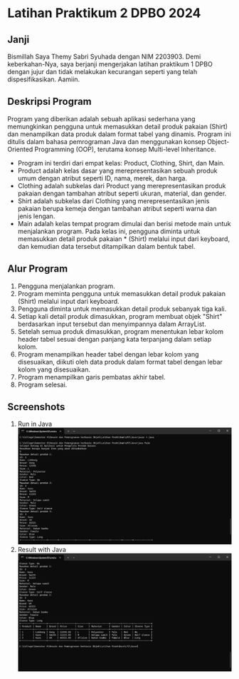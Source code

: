 # Latihan Praktikum 2 DPBO 2024

## Janji

Bismillah
Saya Themy Sabri Syuhada dengan NIM 2203903. Demi keberkahan-Nya, saya berjanji mengerjakan latihan praktikum 1 DPBO dengan jujur dan tidak melakukan kecurangan seperti yang telah dispesifikasikan.
Aamiin.

## Deskripsi Program

Program yang diberikan adalah sebuah aplikasi sederhana yang memungkinkan pengguna untuk memasukkan detail produk pakaian (Shirt) dan menampilkan data produk dalam format tabel yang dinamis. Program ini ditulis dalam bahasa pemrograman Java dan menggunakan konsep Object-Oriented Programming (OOP), terutama konsep Multi-level Inheritance.

- Program ini terdiri dari empat kelas: Product, Clothing, Shirt, dan Main.
- Product adalah kelas dasar yang merepresentasikan sebuah produk umum dengan atribut seperti ID, nama, merek, dan harga.
- Clothing adalah subkelas dari Product yang merepresentasikan produk pakaian dengan tambahan atribut seperti ukuran, material, dan gender.
- Shirt adalah subkelas dari Clothing yang merepresentasikan jenis pakaian berupa kemeja dengan tambahan atribut seperti warna dan jenis lengan.
- Main adalah kelas tempat program dimulai dan berisi metode main untuk menjalankan program. Pada kelas ini, pengguna diminta untuk memasukkan detail produk pakaian \* (Shirt) melalui input dari keyboard, dan kemudian data tersebut ditampilkan dalam bentuk tabel.

## Alur Program

1. Pengguna menjalankan program.
2. Program meminta pengguna untuk memasukkan detail produk pakaian (Shirt) melalui input dari keyboard.
3. Pengguna diminta untuk memasukkan detail produk sebanyak tiga kali.
4. Setiap kali detail produk dimasukkan, program membuat objek "Shirt" berdasarkan input tersebut dan menyimpannya dalam ArrayList.
5. Setelah semua produk dimasukkan, program menentukan lebar kolom header tabel sesuai dengan panjang kata terpanjang dalam setiap kolom.
6. Program menampilkan header tabel dengan lebar kolom yang disesuaikan, diikuti oleh data produk dalam format tabel dengan lebar kolom yang disesuaikan.
7. Program menampilkan garis pembatas akhir tabel.
8. Program selesai.

## Screenshots

1. Run in Java
   ![Run Code](image.png)
2. Result with Java
   ![Result](image-1.png)
